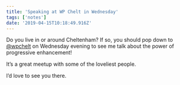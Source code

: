 ```yaml
---
title: 'Speaking at WP Chelt in Wednesday'
tags: ['notes'] 
date: '2019-04-15T10:18:49.916Z'
---
```

Do you live in or around Cheltenham? If so, you should pop down to [@wpchelt](//twitter.com/wpchelt) on Wednesday evening to see me talk about the power of progressive enhancement! 

It’s a great meetup with some of the loveliest people. 

I’d love to see you there. 